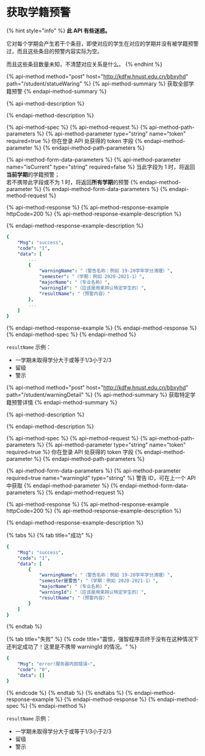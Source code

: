 # 获取学籍预警

{% hint style="info" %}
**此 API 有些迷惑。**

它对每个学期会产生若干个条目，即使对应的学生在对应的学期并没有被学籍预警过，而且这些条目的预警内容实际为空。

而且这些条目数量未知，不清楚对应关系是什么。
{% endhint %}

{% api-method method="post" host="http://kdfw.hnust.edu.cn/bbxyhd" path="/student/statueWaring" %}
{% api-method-summary %}
获取全部学籍预警
{% endapi-method-summary %}

{% api-method-description %}

{% endapi-method-description %}

{% api-method-spec %}
{% api-method-request %}
{% api-method-path-parameters %}
{% api-method-parameter type="string" name="token" required=true %}
你在登录 API 处获得的 token 字段
{% endapi-method-parameter %}
{% endapi-method-path-parameters %}

{% api-method-form-data-parameters %}
{% api-method-parameter name="isCurrent" type="string" required=false %}
当此字段为 1 时，将返回**当前学期**的学籍预警；  
若不携带此字段或不为 1 时，将返回**所有学期**的预警
{% endapi-method-parameter %}
{% endapi-method-form-data-parameters %}
{% endapi-method-request %}

{% api-method-response %}
{% api-method-response-example httpCode=200 %}
{% api-method-response-example-description %}

{% endapi-method-response-example-description %}

```yaml
{
    "Msg": "success",
    "code": "1",
    "data": [
        ...
        {
            "warningName": "（警告名称：例如 19-20学年学分清理）",
            "semester": "（学期：例如 2020-2021-1）",
            "majorName": "（专业名称）",
            "warningId": "（应该是用来辨认特定学生的）",
            "resultName": "（预警内容）"
        },
        ...
    ]
}
```
{% endapi-method-response-example %}
{% endapi-method-response %}
{% endapi-method-spec %}
{% endapi-method %}

`resultName` 示例：

* 一学期未取得学分大于或等于1/3小于2/3
* 留级
* 警示

{% api-method method="post" host="http://kdfw.hnust.edu.cn/bbxyhd" path="/student/warningDetail" %}
{% api-method-summary %}
获取特定学籍预警详情
{% endapi-method-summary %}

{% api-method-description %}

{% endapi-method-description %}

{% api-method-spec %}
{% api-method-request %}
{% api-method-path-parameters %}
{% api-method-parameter type="string" name="token" required=true %}
你在登录 API 处获得的 token 字段
{% endapi-method-parameter %}
{% endapi-method-path-parameters %}

{% api-method-form-data-parameters %}
{% api-method-parameter required=true name="warningId" type="string" %}
警告 ID，可在上一个 API 中获取
{% endapi-method-parameter %}
{% endapi-method-form-data-parameters %}
{% endapi-method-request %}

{% api-method-response %}
{% api-method-response-example httpCode=200 %}
{% api-method-response-example-description %}

{% endapi-method-response-example-description %}

{% tabs %}
{% tab title="成功" %}
```yaml
{
    "Msg": "success",
    "code": "1",
    "data": [
        {
            "warningName": "（警告名称：例如 19-20学年学分清理）",
            "semester是警告": "（学期：例如 2020-2021-1）",
            "majorName": "（专业名称）",
            "warningId": "（应该是用来辨认特定学生的）",
            "resultName": "（预警内容）"
        }
    ]
}
```
{% endtab %}

{% tab title="失败" %}
{% code title="震惊，强智程序员终于没有在这种情况下还判定成功了！这里是不携带 warningId 的情况。" %}
```yaml
{
    "Msg": "error!服务器内部错误~",
    "code": "0",
    "data": []
}
```
{% endcode %}
{% endtab %}
{% endtabs %}
{% endapi-method-response-example %}
{% endapi-method-response %}
{% endapi-method-spec %}
{% endapi-method %}

`resultName` 示例：

* 一学期未取得学分大于或等于1/3小于2/3
* 留级
* 警示

